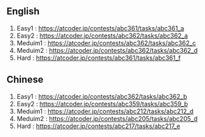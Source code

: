 ## English
1. Easy1 : https://atcoder.jp/contests/abc361/tasks/abc361_a
2. Easy2 : https://atcoder.jp/contests/abc362/tasks/abc362_a
3. Meduim1 : https://atcoder.jp/contests/abc362/tasks/abc362_c
4. Meduim2 : https://atcoder.jp/contests/abc362/tasks/abc362_d
5. Hard : https://atcoder.jp/contests/abc361/tasks/abc361_f


## Chinese
1. Easy1 : https://atcoder.jp/contests/abc362/tasks/abc362_b
2. Easy2 : https://atcoder.jp/contests/abc359/tasks/abc359_b
3. Meduim1 : https://atcoder.jp/contests/abc212/tasks/abc212_d
4. Meduim2 : https://atcoder.jp/contests/abc205/tasks/abc205_d
5. Hard : https://atcoder.jp/contests/abc217/tasks/abc217_e